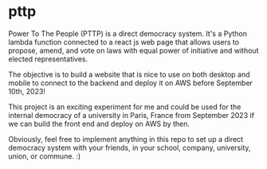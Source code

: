 # pttp
Power To The People (PTTP) is a direct democracy system. It's a Python lambda function connected to a react js web page that allows users to propose, amend, and vote on laws with equal power of initiative and without elected representatives.

The objective is to build a website that is nice to use on both desktop and mobile to connect to the backend and deploy it on AWS before September 10th, 2023!

This project is an exciting experiment for me and could be used for the internal democracy of a university in Paris, France from September 2023 if we can build the front end and deploy on AWS by then.

Obviously, feel free to implement anything in this repo to set up a direct democracy system with your friends, in your school, company, university, union, or commune. :)
